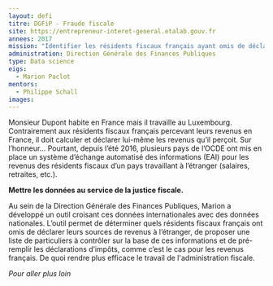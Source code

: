 ```yaml
---
layout: defi
titre: DGFiP - Fraude fiscale
site: https://entrepreneur-interet-general.etalab.gouv.fr
annees: 2017
mission: "Identifier les résidents fiscaux français ayant omis de déclarer des sources de revenus à l’étranger"
administration: Direction Générale des Finances Publiques
type: Data science
eigs:
  - Marion Paclot
mentors: 
  - Philippe Schall
images:
---
```


Monsieur Dupont habite en France mais il travaille au Luxembourg.
Contrairement aux résidents fiscaux français percevant leurs revenus
en France, il doit calculer et déclarer lui-même les revenus qu’il
perçoit.  Sur l’honneur… Pourtant, depuis l’été 2016, plusieurs pays
de l’OCDE ont mis en place un système d’échange automatisé des
informations (EAI) pour les revenus des résidents fiscaux d’un pays
travaillant à l’étranger (salaires, retraites, etc.).

**Mettre les données au service de la justice fiscale.**

Au sein de la Direction Générale des Finances Publiques, Marion a
développé un outil croisant ces données internationales avec des
données nationales.  L’outil permet de déterminer quels résidents
fiscaux français ont omis de déclarer leurs sources de revenus à
l’étranger, de proposer une liste de particuliers à contrôler sur la
base de ces informations et de pré-remplir les déclarations d’impôts,
comme c’est le cas pour les revenus français.  De quoi rendre plus
efficace le travail de l'administration fiscale.

_Pour aller plus loin_
